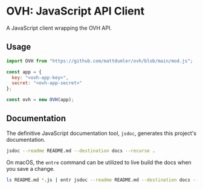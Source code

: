 # OVH: JavaScript API Client

A JavaScript client wrapping the OVH API.

## Usage

``` js
import OVH from "https://github.com/mattdumler/ovh/blob/main/mod.js";

const app = {
  key: "<ovh-app-key>",
  secret: "<ovh-app-secret>"
};

const ovh = new OVH(app);
```

## Documentation

The definitive JavaScript documentation tool, `jsdoc`, generates this project's documentation.

``` bash
jsdoc --readme README.md --destination docs --recurse .
```

On macOS, the `entre` command can be utilized to live build the docs when you save a change.

``` bash
ls README.md *.js | entr jsdoc --readme README.md --destination docs --recurse .
```

